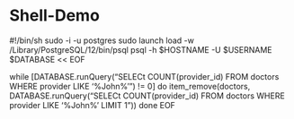 # Shell-Demo

#!/bin/sh
sudo -i -u postgres
sudo launch load -w /Library/PostgreSQL/12/bin/psql
psql -h $HOSTNAME -U $USERNAME $DATABASE << EOF

while [DATABASE.runQuery(“SELECt COUNT(provider_id) FROM doctors WHERE provider LIKE ‘%John%’”) != 0]
do 
	item_remove(doctors, DATABASE.runQuery(“SELECt COUNT(provider_id) FROM doctors WHERE provider LIKE ‘%John%’ LIMIT 1”))
done
EOF
